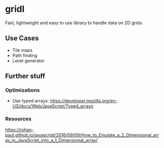 # gridl

Fast, lightweight and easy to use library to handle data on 2D grids.

## Use Cases

* Tile maps
* Path finding
* Level generator

## Further stuff

### Optimizations

* Use typed arrays: https://developer.mozilla.org/en-US/docs/Web/JavaScript/Typed_arrays

### Resources

https://rohan-paul.github.io/javascript/2016/09/09/How_to_Emulate_a_2_Dimensional_array_in_JavaScript_into_a_1_Dimensional_array/
